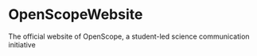 # OpenScopeWebsite
The official website of OpenScope,  a student-led science communication initiative
